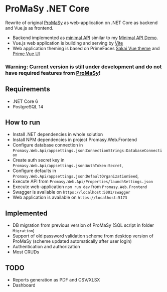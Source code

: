 ﻿# ProMaSy .NET Core

Rewrite of original [ProMaSy](https://github.com/AndriiLab/promasy) as web-application on .NET Core as backend and
Vue.js as frontend.

- Backend implemented
  as [minimal API](https://docs.microsoft.com/en-us/aspnet/core/fundamentals/minimal-apis?view=aspnetcore-6.0) similar
  to my [Minimal API Demo](https://github.com/AndriiLab/Minimal_API_Demo).
- Vue.js web application is building and serving by [Vite](https://vitejs.dev)
- Web application theming is based on PrimeFaces [Sakai Vue theme](https://www.primefaces.org/sakai-vue)
  and [Prime Vue UI](https://www.primefaces.org/primevue)

### Warning: Current version is still under development and do not have required features from [ProMaSy](https://github.com/AndriiLab/promasy)!

## Requirements

- .NET Core 6
- PostgreSQL 14

## How to run

- Install .NET dependencies in whole solution
- Install NPM dependencies in project Promasy.Web.Frontend
- Configure database connection in `Promasy.Web.Api/appsettings.json`:`ConnectionStrings:DatabaseConnection`
- Create auth secret key in `Promasy.Web.Api/appsettings.json`:`AuthToken:Secret`,
- Configure defaults in `Promasy.Web.Api/appsettings.json`:`DefaultOrganizationSeed`,
- Execute API from `Promasy.Web.Api/Properties/launchSettings.json`
- Execute web-application `npm run dev` from `Promasy.Web.Frontend`
- Swagger is available on `https://localhost:5001/swagger`
- Web application is available on `https://localhost:5173`

## Implemented

- DB migration from previous version of ProMaSy (SQL script in folder `Migration`)
- Support of old password validation scheme from desktop version of ProMaSy (scheme updated automatically after user login)
- Authentication and authorization
- Most CRUDs

## TODO

- Reports generation as PDF and CSV/XLSX
- Dashboard